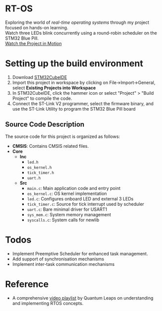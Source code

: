 # RT-OS
Exploring the world of *real-time operating systems* through my project focused on hands-on learning.
<br>
Watch three LEDs blink concurrently using a round-robin scheduler on the STM32 Blue Pill.
<br>
[Watch the Project in Motion](https://www.youtube.com/watch?v=vqOGAk-3Y6g)
# Setting up the build environment
1. Download [STM32CubeIDE](https://www.st.com/en/development-tools/stm32cubeide.html#)
2. Import this project in workspace by clicking on File->Import->General, select **Existing Projects into Workspace**
3. In STM32CubeIDE, click the hammer icon or select "Project" > "Build Project" to compile the code.
4. Connect the ST-Link V2 programmer, select the firmware binary, and use the ST-Link Utility to program the STM32 Blue Pill board

## Source Code Description

The source code for this project is organized as follows:
- **CMSIS**: Contains CMSIS related files.
- **Core**
  - **Inc**
    - `led.h`
    - `os_kernel.h`
    - `tick_timer.h`
    - `uart.h`
  - **Src**
    - `main.c`: Main application code and entry point
    - `os_kernel.c`: OS kernel implementation
    - `led.c`: Configures onboard LED and external 3 LEDs
    - `tick_timer.c`: Source for tick interrupt used by scheduler
    - `uart.c`: Bare minimal driver for USART1
    - `sys_mem.c`: System memory management
    - `syscalls.c`: System calls for newlib
# Todos
- Implement Preemptive Scheduler for enhanced task management.
- Add support of synchronisation mechanisms
- Implement inter-task communication mechanisms	
# Reference
- A comprehensive [ video playlist](https://www.youtube.com/playlist?list=PLPW8O6W-1chyrd_Msnn4LD6LBs2slJITs) by Quantum Leaps on understanding and implementing RTOS concepts.
